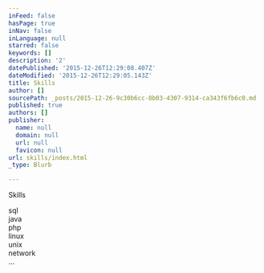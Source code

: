 ```yaml
---
inFeed: false
hasPage: true
inNav: false
inLanguage: null
starred: false
keywords: []
description: '2'
datePublished: '2015-12-26T12:29:08.407Z'
dateModified: '2015-12-26T12:29:05.143Z'
title: Skills
author: []
sourcePath: _posts/2015-12-26-9c30b6cc-8b03-4307-9314-ca343f6fb6c0.md
published: true
authors: []
publisher:
  name: null
  domain: null
  url: null
  favicon: null
url: skills/index.html
_type: Blurb

---
```

Skills

sql  
java  
php  
linux  
unix  
network  
...